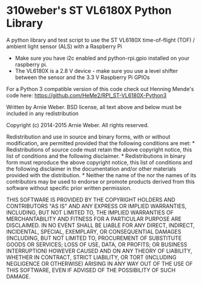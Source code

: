 # 310weber's ST VL6180X Python Library #
A python library and test script to use the ST VL6180X time-of-flight (TOF) / ambient light sensor (ALS) with a Raspberry Pi

* Make sure you have i2c enabled and python-rpi.gpio installed on your raspberry pi.
* The VL6180X is a 2.8 V device - make sure you use a level shifter between the sensor and the 3.3 V Raspberry Pi GPIOs

For a Python 3 compatible version of this code check out Henning Mende's code here: https://github.com/HeMe2/RPI_ST-VL6180X-Python3

Written by Arnie Weber.  BSD license, all text above and below must be included in any redistribution

Copyright (c) 2014-2015 Arnie Weber.  All rights reserved.

Redistribution and use in source and binary forms, with or without modification, are permitted provided that the following conditions are met: * Redistributions of source code must retain the above copyright notice, this list of conditions and the following disclaimer. * Redistributions in binary form must reproduce the above copyright notice, this list of conditions and the following disclaimer in the documentation and/or other materials provided with the distribution. * Neither the name of the nor the names of its contributors may be used to endorse or promote products derived from this software without specific prior written permission.

THIS SOFTWARE IS PROVIDED BY THE COPYRIGHT HOLDERS AND CONTRIBUTORS "AS IS" AND ANY EXPRESS OR IMPLIED WARRANTIES, INCLUDING, BUT NOT LIMITED TO, THE IMPLIED WARRANTIES OF MERCHANTABILITY AND FITNESS FOR A PARTICULAR PURPOSE ARE DISCLAIMED. IN NO EVENT SHALL BE LIABLE FOR ANY DIRECT, INDIRECT, INCIDENTAL, SPECIAL, EXEMPLARY, OR CONSEQUENTIAL DAMAGES (INCLUDING, BUT NOT LIMITED TO, PROCUREMENT OF SUBSTITUTE GOODS OR SERVICES; LOSS OF USE, DATA, OR PROFITS; OR BUSINESS INTERRUPTION) HOWEVER CAUSED AND ON ANY THEORY OF LIABILITY, WHETHER IN CONTRACT, STRICT LIABILITY, OR TORT (INCLUDING NEGLIGENCE OR OTHERWISE) ARISING IN ANY WAY OUT OF THE USE OF THIS SOFTWARE, EVEN IF ADVISED OF THE POSSIBILITY OF SUCH DAMAGE.